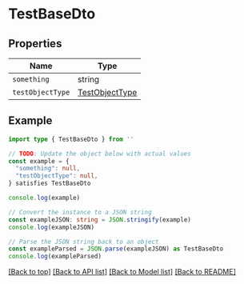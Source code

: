 
# TestBaseDto


## Properties

Name | Type
------------ | -------------
`something` | string
`testObjectType` | [TestObjectType](TestObjectType.md)

## Example

```typescript
import type { TestBaseDto } from ''

// TODO: Update the object below with actual values
const example = {
  "something": null,
  "testObjectType": null,
} satisfies TestBaseDto

console.log(example)

// Convert the instance to a JSON string
const exampleJSON: string = JSON.stringify(example)
console.log(exampleJSON)

// Parse the JSON string back to an object
const exampleParsed = JSON.parse(exampleJSON) as TestBaseDto
console.log(exampleParsed)
```

[[Back to top]](#) [[Back to API list]](../README.md#api-endpoints) [[Back to Model list]](../README.md#models) [[Back to README]](../README.md)


